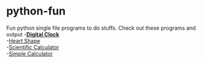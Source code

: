 # python-fun
Fun python single file programs to do stuffs.
Check out these programs and output
-[**Digital Clock**](https://replit.com/@sabinmhx/python-digital-clock)  
-[Heart Shape](https://replit.com/@sabinmhx/python-heart-shape)  
-[Scientific Calculator](https://replit.com/@sabinmhx/python-scientific-calculator)  
-[Simple Calculator](https://replit.com/@sabinmhx/python-simple-calculator)  
